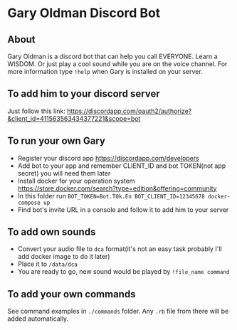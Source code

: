 # Gary Oldman Discord Bot

## About

Gary Oldman is a discord bot that can help you call EVERYONE. Learn a WISDOM. Or just play a cool sound while you are on the voice channel.
For more information type `!help` when Gary is installed on your server.

## To add him to your discord server

Just follow this link:
<https://discordapp.com/oauth2/authorize?&client_id=411563563434377221&scope=bot>

## To run your own Gary

- Register your discord app <https://discordapp.com/developers>
- Add bot to your app and remember CLIENT_ID and bot TOKEN(not app secret) you will need them later
- Install docker for your operation system <https://store.docker.com/search?type=edition&offering=community>
- In this folder run `BOT_TOKEN=Bot.T0k.En BOT_CLIENT_ID=12345678 docker-compose up`
- Find bot's invite URL in a console and follow it to add him to your server

## To add own sounds

- Convert your audio file to `dca` format(it's not an easy task probably I'll add docker image to do it later)
- Place it to `/data/dca`
- You are ready to go, new sound would be played by `!file_name command`

## To add your own commands

See command examples in `./commands` folder. Any `.rb` file from there will be added automatically.
